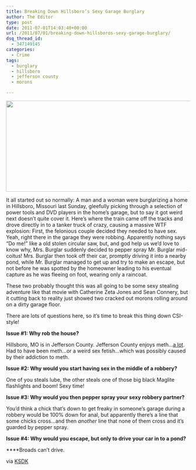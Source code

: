 ```yaml
---
title: Breaking Down Hillsboro’s Sexy Garage Burglary
author: The Editor
type: post
date: 2011-07-01T14:03:40+00:00
url: /2011/07/01/breaking-down-hillsboros-sexy-garage-burglary/
dsq_thread_id:
  - 347149145
categories:
  - Crime
tags:
  - burglary
  - hillsboro
  - jefferson county
  - morons

---
```

<p style="text-align: left;">
  <a href="http://media.punchingkitty.com/wordpress/2011/07/catherine-zeta-jones.jpeg"><img class="aligncenter size-full wp-image-10226" title="catherine-zeta-jones" src="http://media.punchingkitty.com/wordpress/2011/07/catherine-zeta-jones.jpeg" alt="" width="600" height="249" /></a>
</p>

<p style="text-align: left;">
  It all started out so normally: A man and a woman were burglarizing a home in Hillsboro, Missouri last Sunday, gleefully picking through a selection of power tools and DVD players in the home&#8217;s garage, but to say it got weird next doesn&#8217;t quite cover it. Here&#8217;s where the train came off the tracks and drove directly in to a tanker truck of crazy, causing a massive WTF explosion: First, the felonious couple decided they needed to have sex. Yeah, right there in the garage they were robbing. Apparently nothing says &#8220;Do me!&#8221; like a old stolen circular saw, but, and god help us we&#8217;d love to know why, Mrs. Burglar suddenly decided to pepper spray Mr. Burglar mid-coitus! Mrs. Burglar then took off their car, promptly driving it into a nearby pond, while Mr. Burglar managed to get up and try to make an escape, but not before he was spotted by the homeowner leading to his eventual capture as he was fleeing on foot, wearing only a raincoat.
</p>

These two probably thought this was all going to be some sexy stealing adventure like that movie with Catherine Zeta Jones and Sean Connery, but it cutting back to reality just showed two cracked out morons rolling around on a dirty garage floor.

There are lots of questions here, so it&#8217;s time to break this thing down CSI-style!

**Issue #1: Why rob the house?**

Hillsboro, MO is in Jefferson County. Jefferson County enjoys meth&#8230;<a href="http://www.jcsd.org/meth%20lab%20seizures.htm" target="_blank">a lot</a>. Had to have been meth&#8230;or a weird sex fetish&#8230;which was possibly caused by their addiction to meth.

**Issue #2: Why would you start having sex in the middle of a robbery?**

One of you steals lube, the other steals one of those big black Maglite flashlights and boom! Sexy time!

**Issue #3: Why would you then pepper spray your sexy robbery partner?**

You&#8217;d think a chick that&#8217;s down to get freaky in someone&#8217;s garage during a robbery would be 100% down for anal, but apparently there&#8217;s a line that some chicks cross&#8230;and then _another_ line that none of them cross and it&#8217;s guarded by pepper spray.

**Issue #4: Why would you escape, but only to drive your car in to a pond?**

****Broads can&#8217;t drive.

via <a href="http://www.ksdk.com/news/local/story.aspx?storyid=265288" target="_blank">KSDK</a>